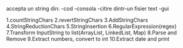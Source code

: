 accepta un string din:
	-cod
	-consola
	-citire dintr-un fisier text
	-gui
	
	
1.countStringChars
2.revertStringChars
3.AddStringChars
4.StringReductionChars
5.StringInsertion
6.RegularExpression(regex)
7.Transform InputString to list(ArrayList, LinkedList, Map)
8.Parse and Remove 
9.Extract numbers, convert to int
10.Extract date and print
